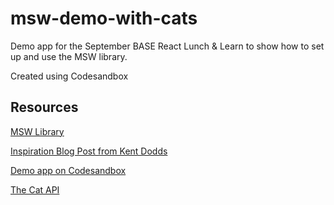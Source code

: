 # msw-demo-with-cats

Demo app for the September BASE React Lunch & Learn to show how to set up and use the MSW library.

Created using Codesandbox

## Resources
[MSW Library](https://mswjs.io/)

[Inspiration Blog Post from Kent Dodds](https://kentcdodds.com/blog/stop-mocking-fetch)

[Demo app on Codesandbox](https://codesandbox.io/s/great-hypatia-zzxpj?file=/src/App.js)

[The Cat API](https://thecatapi.com/)

